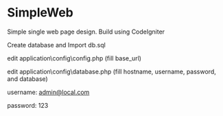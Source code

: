 # SimpleWeb
Simple single web page design. Build using CodeIgniter

Create database and Import db.sql

edit application\config\config.php (fill base_url)

edit application\config\database.php (fill hostname, username, password, and database)

username: admin@local.com

password: 123
